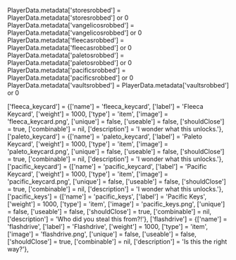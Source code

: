 
PlayerData.metadata['storesrobbed'] = PlayerData.metadata['storesrobbed'] or 0
PlayerData.metadata['vangelicosrobbed'] = PlayerData.metadata['vangelicosrobbed'] or 0
PlayerData.metadata['fleecasrobbed'] = PlayerData.metadata['fleecasrobbed'] or 0
PlayerData.metadata['paletosrobbed'] = PlayerData.metadata['paletosrobbed'] or 0
PlayerData.metadata['pacificsrobbed'] = PlayerData.metadata['pacificsrobbed'] or 0
PlayerData.metadata['vaultsrobbed'] = PlayerData.metadata['vaultsrobbed'] or 0

['fleeca_keycard'] = {['name'] = 'fleeca_keycard', ['label'] = 'Fleeca Keycard', ['weight'] = 1000, ['type'] = 'item', ['image'] = 'fleeca_keycard.png', ['unique'] = false, ['useable'] = false, ['shouldClose'] = true, ['combinable'] = nil, ['description'] = 'I wonder what this unlocks.'},
['paleto_keycard'] = {['name'] = 'paleto_keycard', ['label'] = 'Paleto Keycard', ['weight'] = 1000, ['type'] = 'item', ['image'] = 'paleto_keycard.png', ['unique'] = false, ['useable'] = false, ['shouldClose'] = true, ['combinable'] = nil, ['description'] = 'I wonder what this unlocks.'},
['pacific_keycard'] = {['name'] = 'pacific_keycard', ['label'] = 'Pacific Keycard', ['weight'] = 1000, ['type'] = 'item', ['image'] = 'pacific_keycard.png', ['unique'] = false, ['useable'] = false, ['shouldClose'] = true, ['combinable'] = nil, ['description'] = 'I wonder what this unlocks.'},
['pacific_keys'] = {['name'] = 'pacific_keys', ['label'] = 'Pacific Keys', ['weight'] = 1000, ['type'] = 'item', ['image'] = 'pacific_keys.png', ['unique'] = false, ['useable'] = false, ['shouldClose'] = true, ['combinable'] = nil, ['description'] = 'Who did you steal this from?!'},
['flashdrive'] = {['name'] = 'flashdrive', ['label'] = 'Flashdrive', ['weight'] = 1000, ['type'] = 'item', ['image'] = 'flashdrive.png', ['unique'] = false, ['useable'] = false, ['shouldClose'] = true, ['combinable'] = nil, ['description'] = 'Is this the right way?'},
